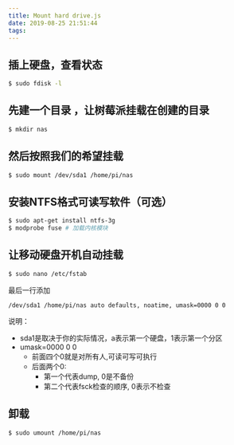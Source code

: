 ```yaml
---
title: Mount hard drive.js
date: 2019-08-25 21:51:44
tags:
---
```

## 插上硬盘，查看状态
```bash
$ sudo fdisk -l
```

## 先建一个目录 ，让树莓派挂载在创建的目录
```bash
$ mkdir nas
```

## 然后按照我们的希望挂载
```bash
$ sudo mount /dev/sda1 /home/pi/nas
```

## 安装NTFS格式可读写软件（可选）
```bash
$ sudo apt-get install ntfs-3g
$ modprobe fuse # 加载内核模块
```
## 让移动硬盘开机自动挂载
```bash
$ sudo nano /etc/fstab
```
最后一行添加
```
/dev/sda1 /home/pi/nas auto defaults, noatime, umask=0000 0 0
```
说明：
* sda1是取决于你的实际情况，a表示第一个硬盘，1表示第一个分区
* umask=0000 0 0
   * 前面四个0就是对所有人,可读可写可执行
   * 后面两个0:
      * 第一个代表dump, 0是不备份
      * 第二个代表fsck检查的顺序, 0表示不检查

## 卸载
```bash
$ sudo umount /home/pi/nas
```
